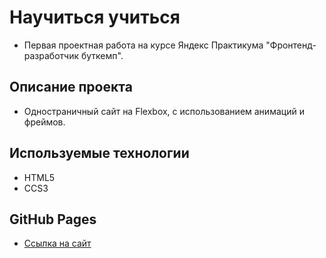 # Научиться учиться

- Первая проектная работа на курсе Яндекс Практикума "Фронтенд-разработчик буткемп".

## Описание проекта

- Одностраничный сайт на Flexbox, с использованием анимаций и фреймов.

## Используемые технологии

- HTML5
- CCS3

## GitHub Pages

- [Ссылка на сайт](https://lizapetkova.github.io/how-to-learn-bootcamp/)

